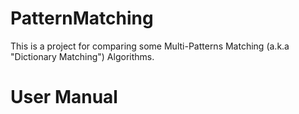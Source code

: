 PatternMatching
===============

This is a project for comparing some Multi-Patterns Matching (a.k.a "Dictionary Matching") Algorithms.

# User Manual

